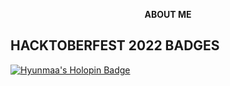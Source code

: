 <p align = "center">
  <b> ABOUT ME </b>
</p>

## HACKTOBERFEST 2022 BADGES
[![Hyunmaa's Holopin Badge](https://holopin.me/hyunmaa)](https://holopin.io/@hyunmaa)